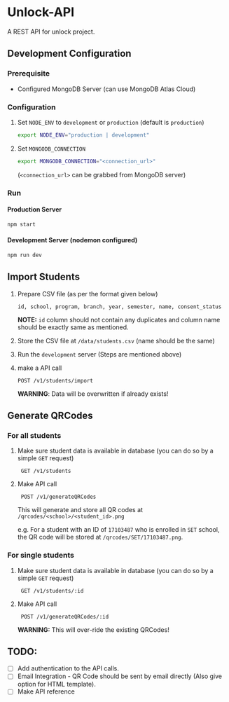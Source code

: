 # Unlock-API
A REST API for unlock project.

## Development Configuration
### Prerequisite
* Configured MongoDB Server (can use MongoDB Atlas Cloud)

### Configuration
1. Set `NODE_ENV` to `development` or `production` (default is `production`)
   
	```bash
   export NODE_ENV="production | development"
   ```
1. Set `MONGODB_CONNECTION`
 
   ```bash
   export MONGODB_CONNECTION="<connection_url>"
   ```
   (`<connection_url>` can be grabbed from MongoDB server)

### Run
#### Production Server
```bash
npm start
```
#### Development Server (nodemon configured)
```bash
npm run dev
```

## Import Students
1. Prepare CSV file (as per the format given below)
 
	```csv
	id, school, program, branch, year, semester, name, consent_status
	```

	**NOTE:** `id` column should not contain any duplicates and column name should be exactly same as mentioned.

2. Store the CSV file at `/data/students.csv` (name should be the same)
3. Run the `development` server (Steps are mentioned above)
4. make a API call
	```api
	POST /v1/students/import
	```
	**WARNING**: Data will be overwritten if already exists!

## Generate QRCodes
### For all students
1. Make sure student data is available in database (you can do so by a simple `GET` request)
   
   ```api
	GET /v1/students
	```
2. Make API call
 
   ```api
	POST /v1/generateQRCodes
	```
	This will generate and store all QR codes at `/qrcodes/<school>/<student_id>.png`
	
	e.g. For a student with an ID of `17103487` who is enrolled in `SET` school, the QR code will be stored at `/qrcodes/SET/17103487.png`.

### For single students
1. Make sure student data is available in database (you can do so by a simple `GET` request)
   
   ```api
	GET /v1/students/:id
	```
2. Make API call
 
   ```api
	POST /v1/generateQRCodes/:id
	```
	**WARNING:** This will over-ride the existing QRCodes!


## TODO:
* [ ] Add authentication to the API calls.
* [ ] Email Integration - QR Code should be sent by email directly (Also give option for HTML template).
* [ ] Make API reference

